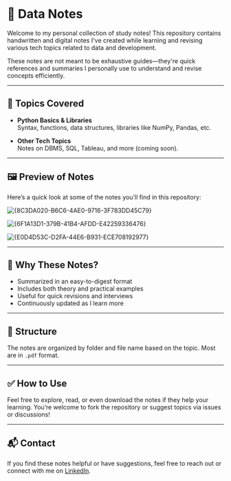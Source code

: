 # 📒 Data Notes

Welcome to my personal collection of study notes! This repository contains handwritten and digital notes I've created while learning and revising various tech topics related to data and development.

These notes are not meant to be exhaustive guides—they're quick references and summaries I personally use to understand and revise concepts efficiently.

---

## 🧠 Topics Covered

- **Python Basics & Libraries**  
  Syntax, functions, data structures, libraries like NumPy, Pandas, etc.

- **Other Tech Topics**  
  Notes on DBMS, SQL, Tableau, and more (coming soon).

---

## 🖼️ Preview of Notes

Here’s a quick look at some of the notes you'll find in this repository:

![{8C3DA020-B6C6-4AE0-9716-3F783DD45C79}](https://github.com/user-attachments/assets/06325098-d837-45c9-8b9c-e4fdeebaffa3)

![{6F1A13D1-379B-41B4-AFDD-E42259336476}](https://github.com/user-attachments/assets/f882e098-5834-4e3d-b627-aeec075b7ac2)

![{E0D4D53C-D2FA-44E6-B931-ECE708192977}](https://github.com/user-attachments/assets/d1a91867-4321-46fd-888b-c9aef2c98875)

---

## 📌 Why These Notes?

- Summarized in an easy-to-digest format
- Includes both theory and practical examples
- Useful for quick revisions and interviews
- Continuously updated as I learn more

---

## 📂 Structure

The notes are organized by folder and file name based on the topic. Most are in `.pdf` format.

---

## ✅ How to Use

Feel free to explore, read, or even download the notes if they help your learning. You’re welcome to fork the repository or suggest topics via issues or discussions!

---

## 📬 Contact

If you find these notes helpful or have suggestions, feel free to reach out or connect with me on [LinkedIn](https://www.linkedin.com/in/devansh-maheshwari-03/).

